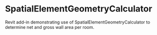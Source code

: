 # SpatialElementGeometryCalculator
Revit add-in demonstrating use of SpatialElementGeometryCalculator to determine net and gross wall area per room.
